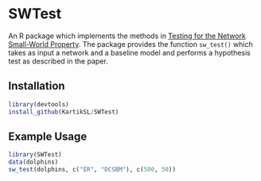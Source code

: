 # SWTest

An R package which implements the methods in [Testing for the Network Small-World Property](https://arxiv.org/pdf/2103.08035.pdf). The package provides the function `sw_test()` which takes as input a network and a baseline model and performs a hypothesis test as described in the paper.

## Installation

``` r
library(devtools)
install_github(KartikSL/SWTest)
```

## Example Usage

``` r
library(SWTest)
data(dolphins)
sw_test(dolphins, c("ER", "DCSBM"), c(500, 50))
```
